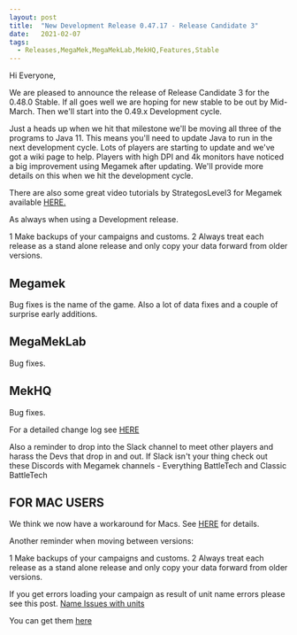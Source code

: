 ```yaml
---
layout: post
title:  "New Development Release 0.47.17 - Release Candidate 3"
date:   2021-02-07
tags:
  - Releases,MegaMek,MegaMekLab,MekHQ,Features,Stable
---
```


Hi Everyone,

We are pleased to announce the release of Release Candidate 3 for the 0.48.0 Stable. If all goes well we are hoping for new stable to be out by Mid-March. Then we'll start into the 0.49.x Development cycle.

Just a heads up when we hit that milestone we'll be moving all three of the programs to Java 11. This means you'll need to update Java to run in the next development cycle. Lots of players are starting to update and we've got a wiki page to help. Players with high DPI and 4k monitors have noticed a big improvement using Megamek after updating. We'll provide more details on this when we hit the development cycle.

There are also some great video tutorials by StrategosLevel3 for Megamek available [HERE.](https://www.youtube.com/playlist?list=PLHXHV2JDcebr4J3VyJlmU-Yp3cZp_OhWV)

As always when using a Development release.

1 Make backups of your campaigns and customs.
2 Always treat each release as a stand alone release and only copy your data forward from older versions.

## Megamek

Bug fixes is the name of the game. Also a lot of data fixes and a couple of surprise early additions.

## MegaMekLab

Bug fixes.

## MekHQ

Bug fixes.

For a detailed change log see [HERE](https://bg.battletech.com/forums/megamek-games/new-development-snapshot-0-47-17-rc3-for-megamek-megameklab-and-mekhq/)

Also a reminder to drop into the Slack channel to meet other players and harass the Devs that drop in and out. If Slack isn't your thing check out these Discords with Megamek channels - Everything BattleTech and Classic BattleTech

## FOR MAC USERS

We think we now have a workaround for Macs.  See [HERE](https://megamek.org/wiki/mac_issues.html) for details.

Another reminder when moving between versions:

1 Make backups of your campaigns and customs.
2 Always treat each release as a stand alone release and only copy your data forward from older versions.

If you get errors loading your campaign as result of unit name errors please see this post. [Name Issues with units](https://github.com/MegaMek/megamek/wiki/Name-Issues-with-Units)

You can get them [here](https://megamek.org/downloads.html)
